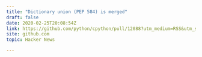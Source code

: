 ```yaml
---
title: "Dictionary union (PEP 584) is merged"
draft: false
date: 2020-02-25T20:08:54Z
link: https://github.com/python/cpython/pull/12088?utm_medium=RSS&utm_source=hune
site: github.com
topic: Hacker News  

---
```

